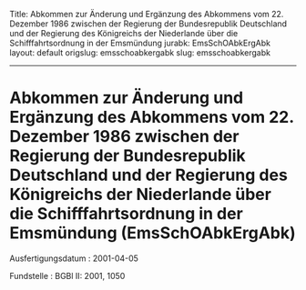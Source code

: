 Title: Abkommen zur Änderung und Ergänzung des Abkommens vom 22. Dezember 1986 zwischen
  der Regierung der Bundesrepublik Deutschland und der Regierung des Königreichs der
  Niederlande über die Schifffahrtsordnung in der Emsmündung
jurabk: EmsSchOAbkErgAbk
layout: default
origslug: emsschoabkergabk
slug: emsschoabkergabk

---

# Abkommen zur Änderung und Ergänzung des Abkommens vom 22. Dezember 1986 zwischen der Regierung der Bundesrepublik Deutschland und der Regierung des Königreichs der Niederlande über die Schifffahrtsordnung in der Emsmündung (EmsSchOAbkErgAbk)

Ausfertigungsdatum
:   2001-04-05

Fundstelle
:   BGBl II: 2001, 1050

